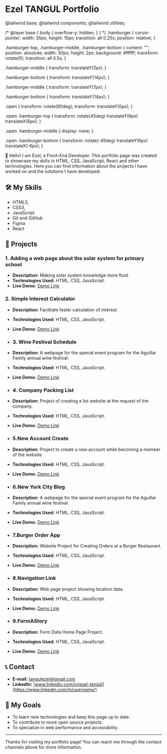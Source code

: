 # Ezel TANGUL Portfolio
@tailwind base;
@tailwind components;
@tailwind utilities;

/* @layer base {
  body {
    overflow-y: hidden;
  }
} */
.hamburger {
  cursor: pointer;
  width: 35px;
  height: 15px;
  transition: all 0.25s;
  position: relative;
}

.hamburger-top,
.hamburger-middle,
.hamburger-bottom {
  content: "";
  position: absolute;
  width: 30px;
  height: 2px;
  background: #ffffff;
  transform: rotate(0);
  transition: all 0.5s;
}

.hamburger-middle {
  transform: translateY(7px);
}

.hamburger-bottom {
  transform: translateY(14px);
}

.hamburger-middle {
  transform: translateY(7px);
}

.hamburger-bottom {
  transform: translateY(14px);
}

.open {
  transform: rotate(90deg);
  transform: translateY(0px);
}

.open .hamburger-top {
  transform: rotate(45deg) translateY(6px) translateX(6px);
}

.open .hamburger-middle {
  display: none;
}

.open .hamburger-bottom {
  transform: rotate(-45deg) translateY(6px) translateX(-6px);
}

👋 Hello! I am Ezel, a Front-End Developer. This portfolio page was created to showcase my skills in HTML, CSS, JavaScript, React and other technologies. Here you can find information about the projects I have worked on and the solutions I have developed.

## 🛠️ My Skills
- HTML5,
- CSS3,
- JavaScript
- Git and GitHub
- Figma
- React

## 📁 Projects

### 1. Adding a web page about the solar system for primary school
- **Description:** Making solar system knowledge more fluid.
- **Technologies Used:** HTML, CSS, JavaScript.
- **Live Demo:** [Demo Link](Project1_demo_link)

### 2. Simple Interest Calculator
- **Description:** Facilitate faster calculation of interest.
- **Technologies Used:** HTML, CSS, JavaScript.
- **Live Demo:** [Demo Link](Project2_demo_link)

- ### 3. Wine Festival Schedule
- **Description:** A webpage for the special event program for the Aguillar Family annual wine festival.
- **Technologies Used:** HTML, CSS, JavaScript.
- **Live Demo:** [Demo Link](Project3_demo_link)

- ### 4. Company Packing List
- **Description:** Project of creating a list website at the request of the company.
- **Technologies Used:** HTML, CSS, JavaScript.
- **Live Demo:** [Demo Link](Project4_demo_link)

- ### 5.New Account Create
- **Description:** Project to create a new account while becoming a member of the website
- **Technologies Used:** HTML, CSS, JavaScript.
- **Live Demo:** [Demo Link](Project5_demo_link)

- ### 6.New York City Blog
- **Description:** A webpage for the special event program for the Aguillar Family annual wine festival.
- **Technologies Used:** HTML, CSS, JavaScript.
- **Live Demo:** [Demo Link](Project6_demo_link)

- ### 7.Burger Order App
- **Description:** Website Project for Creating Orders at a Burger Restaurant.
- **Technologies Used:** HTML, CSS, JavaScript.
- **Live Demo:** [Demo Link](Project7_demo_link)

- ### 8.Navigation Link
- **Description:** Web page project showing location data.
- **Technologies Used:** HTML, CSS, JavaScript.
- **Live Demo:** [Demo Link](Project8_demo_link)

- ### 9.FormAStory
- **Description:** Form Data Home Page Project.
- **Technologies Used:** HTML, CSS, JavaScript.
- **Live Demo:** [Demo Link](Project9_demo_link)
  
## 📞 Contact
- **E-mail:** [tangulezel@gmail.com](mailto:email@example.com)
- **LinkedIn:** [www.linkedin.com/in/ezel-tangül](https://www.linkedin.com/in/username/)

## 🎯 My Goals
- To learn new technologies and keep this page up to date.
- To contribute to more open source projects.
- To specialize in web performance and accessibility.

---

Thanks for visiting my portfolio page! You can reach me through the contact channels above for more information.
